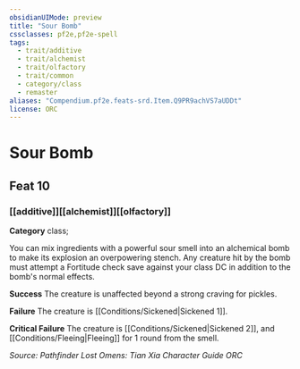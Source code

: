 ```yaml
---
obsidianUIMode: preview
title: "Sour Bomb"
cssclasses: pf2e,pf2e-spell
tags:
  - trait/additive
  - trait/alchemist
  - trait/olfactory
  - trait/common
  - category/class
  - remaster
aliases: "Compendium.pf2e.feats-srd.Item.Q9PR9achVS7aUDDt"
license: ORC
---
```

# Sour Bomb
## Feat 10
### [[additive]][[alchemist]][[olfactory]]

**Category** class; 




You can mix ingredients with a powerful sour smell into an alchemical bomb to make its explosion an overpowering stench. Any creature hit by the bomb must attempt a Fortitude check save against your class DC in addition to the bomb's normal effects.

**Success** The creature is unaffected beyond a strong craving for pickles.

**Failure** The creature is [[Conditions/Sickened|Sickened 1]].

**Critical Failure** The creature is [[Conditions/Sickened|Sickened 2]], and [[Conditions/Fleeing|Fleeing]] for 1 round from the smell.

*Source: Pathfinder Lost Omens: Tian Xia Character Guide*
*ORC*